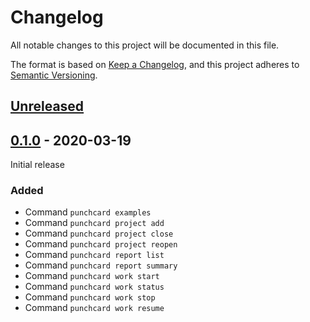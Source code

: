 # Changelog
All notable changes to this project will be documented in this file.

The format is based on [Keep a Changelog](https://keepachangelog.com/en/1.0.0/),
and this project adheres to [Semantic Versioning](https://semver.org/spec/v2.0.0.html).

## [Unreleased]

## [0.1.0] - 2020-03-19

Initial release

### Added

- Command `punchcard examples`
- Command `punchcard project add`
- Command `punchcard project close`
- Command `punchcard project reopen`
- Command `punchcard report list`
- Command `punchcard report summary`
- Command `punchcard work start`
- Command `punchcard work status`
- Command `punchcard work stop`
- Command `punchcard work resume`

[Unreleased]: https://github.com/djlauk/punchcard/compare/v0.1.0...HEAD
[0.1.0]: https://github.com/djlauk/punchcard/releases/v0.1.0
